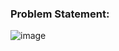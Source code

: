 ### Problem Statement:

![image](https://user-images.githubusercontent.com/35657846/177610882-41c0b22a-b44b-4e0f-b8d4-40aefe7969ec.png)
